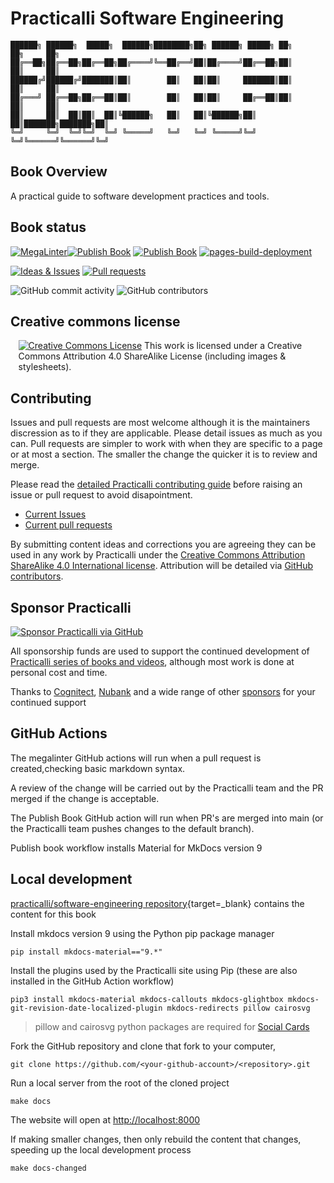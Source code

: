 # Practicalli Software Engineering

```none
██████╗ ██████╗  █████╗  ██████╗████████╗██╗ ██████╗ █████╗ ██╗     ██╗     ██╗
██╔══██╗██╔══██╗██╔══██╗██╔════╝╚══██╔══╝██║██╔════╝██╔══██╗██║     ██║     ██║
██████╔╝██████╔╝███████║██║        ██║   ██║██║     ███████║██║     ██║     ██║
██╔═══╝ ██╔══██╗██╔══██║██║        ██║   ██║██║     ██╔══██║██║     ██║     ██║
██║     ██║  ██║██║  ██║╚██████╗   ██║   ██║╚██████╗██║  ██║███████╗███████╗██║
╚═╝     ╚═╝  ╚═╝╚═╝  ╚═╝ ╚═════╝   ╚═╝   ╚═╝ ╚═════╝╚═╝  ╚═╝╚══════╝╚══════╝╚═╝
```

## Book Overview

A practical guide to software development practices and tools.


## Book status

[![MegaLinter](https://github.com/practicalli/software-engineering/actions/workflows/megalinter.yaml/badge.svg)](https://github.com/practicalli/software-engineering/actions/workflows/megalinter.yaml)[![Publish Book](https://github.com/practicalli/software-engineering/actions/workflows/publish-book.yaml/badge.svg)](https://github.com/practicalli/software-engineering/actions/workflows/publish-book.yaml)
[![Publish Book](https://github.com/practicalli/software-engineering/actions/workflows/publish-book.yaml/badge.svg)](https://github.com/practicalli/software-engineering/actions/workflows/publish-book.yaml)
[![pages-build-deployment](https://github.com/practicalli/software-engineering/actions/workflows/pages/pages-build-deployment/badge.svg)](https://github.com/practicalli/software-engineering/actions/workflows/pages/pages-build-deployment)

[![Ideas & Issues](https://img.shields.io/github/issues/practicalli/software-engineering?label=content%20ideas%20and%20issues&logoColor=green&style=for-the-badge)](https://github.com/practicalli/software-engineering/issues)
[![Pull requests](https://img.shields.io/github/issues-pr/practicalli/software-engineering?style=for-the-badge)](https://github.com/practicalli/software-engineering/pulls)

![GitHub commit activity](https://img.shields.io/github/commit-activity/m/practicalli/software-engineering?style=for-the-badge)
![GitHub contributors](https://img.shields.io/github/contributors/practicalli/software-engineering?style=for-the-badge&label=github%20contributors)

## Creative commons license

<div style="width:95%; margin:auto;">
  <a rel="license" href="http://creativecommons.org/licenses/by-sa/4.0/"><img alt="Creative Commons License" style="border-width:0" src="https://i.creativecommons.org/l/by-sa/4.0/88x31.png" /></a>
  This work is licensed under a Creative Commons Attribution 4.0 ShareAlike License (including images & stylesheets).
</div>

## Contributing

Issues and pull requests are most welcome although it is the maintainers discression as to if they are applicable.  Please detail issues as much as you can.  Pull requests are simpler to work with when they are specific to a page or at most a section.  The smaller the change the quicker it is to review and merge.

Please read the [detailed Practicalli contributing guide](https://practical.li/contributing/) before raising an issue or pull request to avoid disapointment.

* [Current Issues](https://github.com/practicalli/software-engineering/issues)
* [Current pull requests](https://github.com/practicalli/software-engineering/pulls)

By submitting content ideas and corrections you are agreeing they can be used in any work by Practicalli under the [Creative Commons Attribution ShareAlike 4.0 International license](https://creativecommons.org/licenses/by-sa/4.0/).  Attribution will be detailed via [GitHub contributors](https://github.com/practicalli/software-engineering/graphs/contributors).

## Sponsor Practicalli

[![Sponsor Practicalli via GitHub](https://raw.githubusercontent.com/practicalli/graphic-design/live/buttons/practicalli-github-sponsors-button.png)](https://github.com/sponsors/practicalli-johnny/)

All sponsorship funds are used to support the continued development of [Practicalli series of books and videos](https://practical.li/), although most work is done at personal cost and time.

Thanks to [Cognitect](https://www.cognitect.com/), [Nubank](https://nubank.com.br/) and a wide range of other [sponsors](https://github.com/sponsors/practicalli-johnny#sponsors) for your continued support


## GitHub Actions

The megalinter GitHub actions will run when a pull request is created,checking basic markdown syntax.

A review of the change will be carried out by the Practicalli team and the PR merged if the change is acceptable.

The Publish Book GitHub action will run when PR's are merged into main (or the Practicalli team pushes changes to the default branch).

Publish book workflow installs Material for MkDocs version 9


## Local development

[practicalli/software-engineering repository](https://github.com/practicalli/software-engineering){target=_blank} contains the content for this book

Install mkdocs version 9 using the Python pip package manager

```shell
pip install mkdocs-material=="9.*"
```

Install the plugins used by the Practicalli site using Pip (these are also installed in the GitHub Action workflow)

```shell
pip3 install mkdocs-material mkdocs-callouts mkdocs-glightbox mkdocs-git-revision-date-localized-plugin mkdocs-redirects pillow cairosvg
```

> pillow and cairosvg python packages are required for [Social Cards](https://squidfunk.github.io/mkdocs-material/setup/setting-up-social-cards/)

Fork the GitHub repository and clone that fork to your computer,

```shell
git clone https://github.com/<your-github-account>/<repository>.git
```

Run a local server from the root of the cloned project

```shell
make docs
```

The website will open at <http://localhost:8000>

If making smaller changes, then only rebuild the content that changes, speeding up the local development process
```shell
make docs-changed
```

